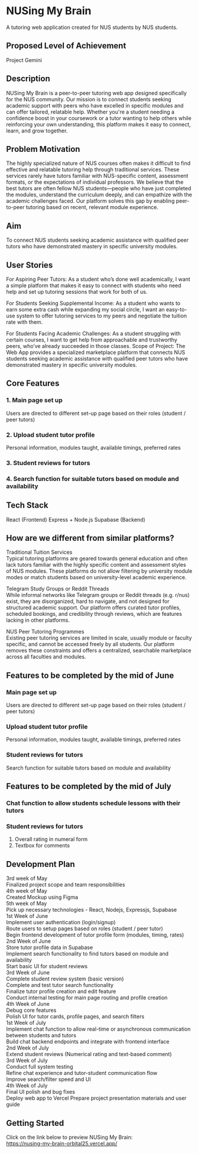 # NUSing My Brain
A tutoring web application created for NUS students by NUS students.

## Proposed Level of Achievement
Project Gemini

## Description
NUSing My Brain is a peer-to-peer tutoring web app designed specifically for the NUS community. Our mission is to connect students seeking academic support with peers who have excelled in specific modules and can offer tailored, relatable help. Whether you're a student needing a confidence boost in your coursework or a tutor wanting to help others while reinforcing your own understanding, this platform makes it easy to connect, learn, and grow together.

## Problem Motivation
The highly specialized nature of NUS courses often makes it difficult to find effective and relatable tutoring help through traditional services. These services rarely have tutors familiar with NUS-specific content, assessment formats, or the expectations of individual professors. We believe that the best tutors are often fellow NUS students—people who have just completed the modules, understand the curriculum deeply, and can empathize with the academic challenges faced. Our platform solves this gap by enabling peer-to-peer tutoring based on recent, relevant module experience.

## Aim
To connect NUS students seeking academic assistance with qualified peer tutors who have demonstrated mastery in specific university modules. 

## User Stories 
For Aspiring Peer Tutors: As a student who’s done well academically, I want a simple platform that makes it easy to connect with students who need help and set up tutoring sessions that work for both of us.

For Students Seeking Supplemental Income: As a student who wants to earn some extra cash while expanding my social circle, I want an easy-to-use system to offer tutoring services to my peers and negotiate the tuition rate with them.

For Students Facing Academic Challenges: As a student struggling with certain courses, I want to get help from approachable and trustworthy peers, who’ve already succeeded in those classes. Scope of Project: The Web App provides a specialized marketplace platform that connects NUS students seeking academic assistance with qualified peer tutors who have demonstrated mastery in specific university modules.

## Core Features
### 1. Main page set up  
Users are directed to different set-up page based on their roles (student / peer tutors)  
### 2. Upload student tutor profile  
Personal information, modules taught, available timings, preferred rates  
### 3. Student reviews for tutors  
### 4. Search function for suitable tutors based on module and availability  

## Tech Stack
React (Frontend)
Express + Node.js
Supabase (Backend)

## How are we different from similar platforms?
Traditional Tuition Services  
Typical tutoring platforms are geared towards general education and often lack tutors familiar with the highly specific content and assessment styles of NUS modules. These platforms do not allow filtering by university module modes or match students based on university-level academic experience.

Telegram Study Groups or Reddit Threads  
While informal networks like Telegram groups or Reddit threads (e.g. r/nus) exist, they are disorganized, hard to navigate, and not designed for structured academic support. Our platform offers curated tutor profiles, scheduled bookings, and credibility through reviews, which are features lacking in other platforms.

NUS Peer Tutoring Programmes  
Existing peer tutoring services are limited in scale, usually module or faculty specific, and cannot be accessed freely by all students. Our platform removes these constraints and offers a centralized, searchable marketplace across all faculties and modules.

## Features to be completed by the mid of June
### Main page set up  
Users are directed to different set-up page based on their roles (student / peer tutors)  
### Upload student tutor profile   
Personal information, modules taught, available timings, preferred rates  
### Student reviews for tutors  
Search function for suitable tutors based on module and availability  

## Features to be completed by the mid of July
### Chat function to allow students schedule lessons with their tutors
### Student reviews for tutors 
1. Overall rating in numeral form   
2. Textbox for comments

## Development Plan
3rd week of May  
Finalized project scope and team responsibilities  
4th week of May  
Created Mockup using Figma  
5th week of May  
Pick up necessary technologies - React, Nodejs, Expressjs, Supabase  
1st Week of June  
Implement user authentication (login/signup)  
Route users to setup pages based on roles (student / peer tutor)  
Begin frontend development of tutor profile form (modules, timing, rates)  
2nd Week of June  
Store tutor profile data in Supabase  
Implement search functionality to find tutors based on module and availability  
Start basic UI for student reviews  
3rd Week of June  
Complete student review system (basic version)  
Complete and test tutor search functionality  
Finalize tutor profile creation and edit feature  
Conduct internal testing for main page routing and profile creation  
4th Week of June  
Debug core features  
Polish UI for tutor cards, profile pages, and search filters  
1st Week of July  
Implement chat function to allow real-time or asynchronous communication between students and tutors  
Build chat backend endpoints and integrate with frontend interface  
2nd Week of July  
Extend student reviews (Numerical rating and text-based comment)  
3rd Week of July  
Conduct full system testing  
Refine chat experience and tutor-student communication flow  
Improve search/filter speed and UI  
4th Week of July  
Final UI polish and bug fixes  
Deploy web app to Vercel Prepare project presentation materials and user guide  

## Getting Started  
Click on the link below to preview NUSing My Brain:   
https://nusing-my-brain-orbital25.vercel.app/  

 
